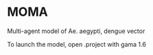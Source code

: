 # MOMA
Multi-agent model of Ae. aegypti, dengue vector

To launch the model, open .project with gama 1.6
